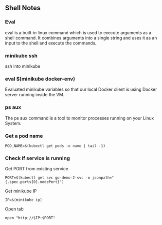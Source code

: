 ## Shell Notes

### Eval
eval is a built-in linux command which is used to execute arguments as a shell command.
It combines arguments into a single string and uses it as an input to the shell and execute the commands.

### minikube ssh
ssh into minikube

### eval $(minikube docker-env)
Evaluated minikube variables so that our local Docker client is using Docker server running inside the VM.

### ps aux
The ps aux command is a tool to monitor processes running on your Linux System.

### Get a pod name
```
POD_NAME=$(kubectl get pods -o name | tail -1)
```

### Check if service is running
Get PORT from existing service
```
PORT=$(kubectl get svc go-demo-2-svc -o jsonpath="{.spec.ports[0].nodePort}")
```
Get minikube IP
```
IP=$(minikube ip)
```
Open tab
```
open "http://$IP:$PORT"
```